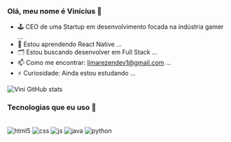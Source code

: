 ### Olá, meu nome é Vinícius 👋
- 🕹️ CEO de uma Startup em desenvolvimento focada na indústria gamer ...
- 🌱 Estou aprendendo React Native ...
- 🗂️ Estou buscando desenvolver em Full Stack ...
- 📫 Como me encontrar: limarezendev1@gmail.com ...
- ⚡ Curiosidade: Ainda estou estudando ...

![Vini GitHub stats](https://github-readme-stats.vercel.app/api?username=Viniflr&show_icons=true&theme=radical)

### Tecnologias que eu uso 📡

<div style="display: inline_block"><br/>
  <img align="center" alt="html5" src="https://img.shields.io/badge/HTML5-E34F26?style=for-the-badge&logo=html5&logoColor=white" />
  <img align="center" alt="css" src="https://img.shields.io/badge/CSS3-1572B6?style=for-the-badge&logo=css3&logoColor=white" />
  <img align="center" alt="js" src="https://img.shields.io/badge/JavaScript-F7DF1E?style=for-the-badge&logo=javascript&logoColor=black" />
  <img align="center" alt="java" src="https://img.shields.io/badge/Java-ED8B00?style=for-the-badge&logo=openjdk&logoColor=white" />
  <img align="center" alt="python" src="https://img.shields.io/badge/Python-14354C?style=for-the-badge&logo=python&logoColor=white" />
</div>
